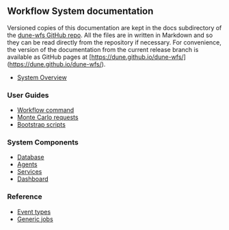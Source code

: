 ## Workflow System documentation

Versioned copies of this documentation are kept in the docs subdirectory
of the [dune-wfs GitHub repo](https://github.com/DUNE/dune-wfs/). All the
files are in written in Markdown and so they can be read directly from the 
repository
if necessary. For convenience, the version of the documentation from the 
current release branch is available as GitHub pages at 
[https://dune.github.io/dune-wfs/]
(https://dune.github.io/dune-wfs/).

- [System Overview](overview.md)

### User Guides

- [Workflow command](workflow-command.md)
- [Monte Carlo requests](monte-carlo.md)
- [Bootstrap scripts](bootstrap-scripts.md)

### System Components

- [Database](database.md)
- [Agents](agents.md)
- [Services](services.md)
- [Dashboard](dashboard.md)

### Reference 

- [Event types](event-types.md)
- [Generic jobs](generic-jobs.md)
